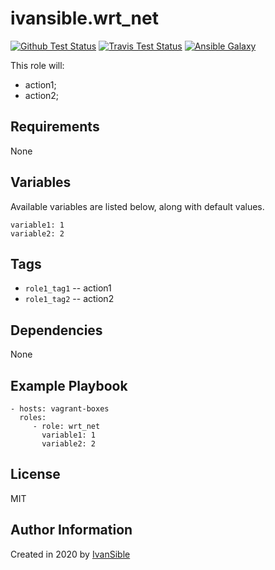 # ivansible.wrt_net

[![Github Test Status](https://github.com/ivansible/wrt-net/workflows/Molecule%20test/badge.svg?branch=master)](https://github.com/ivansible/wrt-net/actions)
[![Travis Test Status](https://travis-ci.org/ivansible/wrt-net.svg?branch=master)](https://travis-ci.org/ivansible/wrt-net)
[![Ansible Galaxy](https://img.shields.io/badge/galaxy-ivansible.wrt__net-68a.svg?style=flat)](https://galaxy.ansible.com/ivansible/wrt_net/)

This role will:
 - action1;
 - action2;


## Requirements

None


## Variables

Available variables are listed below, along with default values.

    variable1: 1
    variable2: 2


## Tags

- `role1_tag1` -- action1
- `role1_tag2` -- action2


## Dependencies

None


## Example Playbook

    - hosts: vagrant-boxes
      roles:
         - role: wrt_net
           variable1: 1
           variable2: 2


## License

MIT


## Author Information

Created in 2020 by [IvanSible](https://github.com/ivansible)
